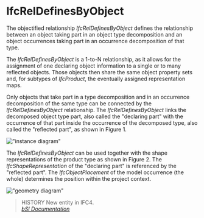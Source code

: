 IfcRelDefinesByObject
=====================
The objectified relationship _IfcRelDefinesByObject_ defines the relationship
between an object taking part in an object type decomposition and an object
occurrences taking part in an occurrence decomposition of that type.  
  
The _IfcRelDefinesByObject_ is a 1-to-N relationship, as it allows for the
assignment of one declaring object information to a single or to many
reflected objects. Those objects then share the same object property sets and,
for subtypes of _IfcProduct_, the eventually assigned representation maps.  
  
Only objects that take part in a type decomposition and in an occurrence
decomposition of the same type can be connected by the _IfcRelDefinesByObject_
relationship. The _IfcRelDefinesByObject_ links the decomposed object type
part, also called the "declaring part" with the occurrence of that part inside
the occurrence of the decomposed type, also called the "reflected part", as
shown in Figure 1.  
  
  
  
!["instance diagram"](figures/ifcreldefinesbyobject_fig-1.png "Figure 1 --
Part definition relationships")  
  
The _IfcRelDefinesByObject_ can be used together with the shape
representations of the product type as shown in Figure 2. The
_IfcShapeRepresentation_ of the "declaring part" is referenced by the
"reflected part". The _IfcObjectPlacement_ of the model occurrence (the whole)
determines the position within the project context.  
  
!["geometry diagram"](figures/ifcreldefinesbyobject_fig-2.png "Figure 2 --
Part definition relationships with shape representation")  
  
> HISTORY  New entity in IFC4.  
[ _bSI
Documentation_](https://standards.buildingsmart.org/IFC/DEV/IFC4_2/FINAL/HTML/schema/ifckernel/lexical/ifcreldefinesbyobject.htm)


